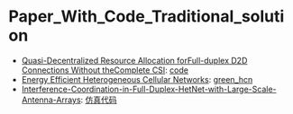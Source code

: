 # Paper_With_Code_Traditional_solution

* [Quasi-Decentralized Resource Allocation forFull-duplex D2D Connections Without theComplete CSI](https://ieeexplore.ieee.org/stamp/stamp.jsp?tp=&arnumber=8885723):  [code](https://github.com/chamara84/jointChannelAndPowerAlloFDCR)
* [Energy Efficient Heterogeneous Cellular Networks](https://ieeexplore.ieee.org/stamp/stamp.jsp?tp=&arnumber=6502479): [green_hcn](https://github.com/yssoh/green_hcn)
* [Interference-Coordination-in-Full-Duplex-HetNet-with-Large-Scale-Antenna-Arrays](https://ieeexplore.ieee.org/stamp/stamp.jsp?tp=&arnumber=7996532): [仿真代码](https://github.com/levylv/Interference-Coordination-in-Full-Duplex-HetNet-with-Large-Scale-Antenna-Arrays)
